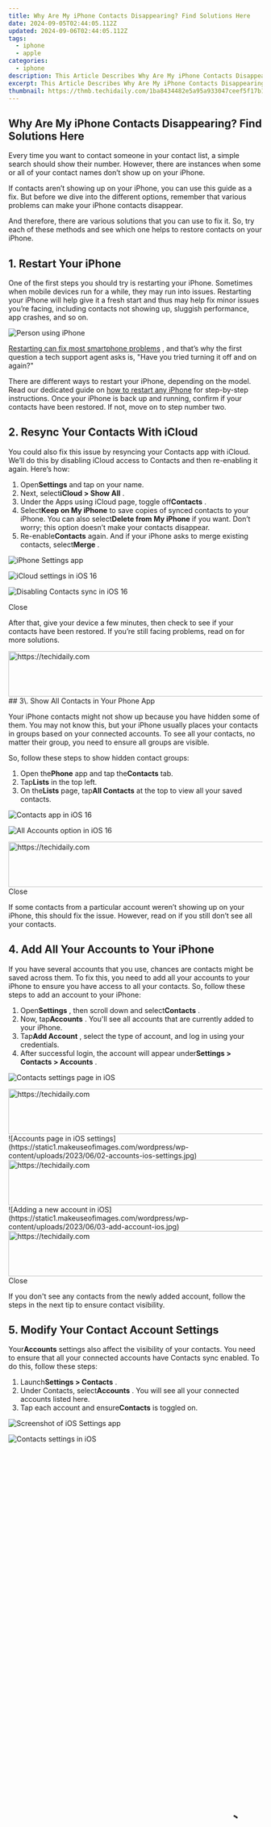 ```yaml
---
title: Why Are My iPhone Contacts Disappearing? Find Solutions Here
date: 2024-09-05T02:44:05.112Z
updated: 2024-09-06T02:44:05.112Z
tags:
  - iphone
  - apple
categories:
  - iphone
description: This Article Describes Why Are My iPhone Contacts Disappearing? Find Solutions Here
excerpt: This Article Describes Why Are My iPhone Contacts Disappearing? Find Solutions Here
thumbnail: https://thmb.techidaily.com/1ba8434482e5a95a933047ceef5f17b18e8ca4e1285ed40b4bdaada044e82ad5.jpg
---
```


## Why Are My iPhone Contacts Disappearing? Find Solutions Here

 Every time you want to contact someone in your contact list, a simple search should show their number. However, there are instances when some or all of your contact names don’t show up on your iPhone.

 If contacts aren’t showing up on your iPhone, you can use this guide as a fix. But before we dive into the different options, remember that various problems can make your iPhone contacts disappear.

 And therefore, there are various solutions that you can use to fix it. So, try each of these methods and see which one helps to restore contacts on your iPhone.

## 1\. Restart Your iPhone

 One of the first steps you should try is restarting your iPhone. Sometimes when mobile devices run for a while, they may run into issues. Restarting your iPhone will help give it a fresh start and thus may help fix minor issues you’re facing, including contacts not showing up, sluggish performance, app crashes, and so on.

![Person using iPhone](https://thmb.techidaily.com/f4c650853e8507f493dd5a4da625f53ce5ecb8f26fcbb71888c8a6af3708b00c.jpg)

[Restarting can fix most smartphone problems](https://www.makeuseof.com/why-restarting-smartphone-fixes-most-problems/) , and that’s why the first question a tech support agent asks is, "Have you tried turning it off and on again?"

 There are different ways to restart your iPhone, depending on the model. Read our dedicated guide on [how to restart any iPhone](https://www.makeuseof.com/how-to-restart-any-iphone-even-if-the-buttons-are-broken/) for step-by-step instructions. Once your iPhone is back up and running, confirm if your contacts have been restored. If not, move on to step number two.

## 2\. Resync Your Contacts With iCloud

 You could also fix this issue by resyncing your Contacts app with iCloud. We’ll do this by disabling iCloud access to Contacts and then re-enabling it again. Here’s how:

1. Open**Settings** and tap on your name.
2. Next, select**iCloud > Show All** .
3. Under the Apps using iCloud page, toggle off**Contacts** .
4. Select**Keep on My iPhone** to save copies of synced contacts to your iPhone. You can also select**Delete from My iPhone** if you want. Don’t worry; this option doesn’t make your contacts disappear.
5. Re-enable**Contacts** again. And if your iPhone asks to merge existing contacts, select**Merge** .

![iPhone Settings app](https://static1.makeuseofimages.com/wordpress/wp-content/uploads/2022/02/Settings-iPhone.jpg)

![iCloud settings in iOS 16](https://static1.makeuseofimages.com/wordpress/wp-content/uploads/2022/09/icloud-page-ios-16.jpg)

![Disabling Contacts sync in iOS 16](https://static1.makeuseofimages.com/wordpress/wp-content/uploads/2022/09/disabling-contacts-sync-ios-16.jpg)

Close

 After that, give your device a few minutes, then check to see if your contacts have been restored. If you’re still facing problems, read on for more solutions.

<!-- affiliate ads begin -->
<a href="https://aligracehair.sjv.io/c/5597632/1925570/19272" target="_top" id="1925570">
  <img src="//a.impactradius-go.com/display-ad/19272-1925570" border="0" alt="https://techidaily.com" width="728" height="90"/>
</a>
<img height="0" width="0" src="https://aligracehair.sjv.io/i/5597632/1925570/19272" style="position:absolute;visibility:hidden;" border="0" />
<!-- affiliate ads end -->
## 3\. Show All Contacts in Your Phone App

 Your iPhone contacts might not show up because you have hidden some of them. You may not know this, but your iPhone usually places your contacts in groups based on your connected accounts. To see all your contacts, no matter their group, you need to ensure all groups are visible.

So, follow these steps to show hidden contact groups:

1. Open the**Phone** app and tap the**Contacts** tab.
2. Tap**Lists** in the top left.
3. On the**Lists** page, tap**All Contacts** at the top to view all your saved contacts.

![Contacts app in iOS 16](https://static1.makeuseofimages.com/wordpress/wp-content/uploads/2022/09/contacts-app-ios-16.jpg)

![All Accounts option in iOS 16](https://static1.makeuseofimages.com/wordpress/wp-content/uploads/2022/09/accounts-options-contacts-app.jpg)

<!-- affiliate ads begin -->
<a href="https://laganoo.pxf.io/c/5597632/1657386/16446" target="_top" id="1657386">
  <img src="//a.impactradius-go.com/display-ad/16446-1657386" border="0" alt="https://techidaily.com" width="728" height="90"/>
</a>
<img height="0" width="0" src="https://laganoo.pxf.io/i/5597632/1657386/16446" style="position:absolute;visibility:hidden;" border="0" />
<!-- affiliate ads end -->
Close

 If some contacts from a particular account weren’t showing up on your iPhone, this should fix the issue. However, read on if you still don’t see all your contacts.

## 4\. Add All Your Accounts to Your iPhone

 If you have several accounts that you use, chances are contacts might be saved across them. To fix this, you need to add all your accounts to your iPhone to ensure you have access to all your contacts. So, follow these steps to add an account to your iPhone:

1. Open**Settings** , then scroll down and select**Contacts** .
2. Now, tap**Accounts** . You'll see all accounts that are currently added to your iPhone.
3. Tap**Add Account** , select the type of account, and log in using your credentials.
4. After successful login, the account will appear under**Settings > Contacts > Accounts** .

![Contacts settings page in iOS](https://static1.makeuseofimages.com/wordpress/wp-content/uploads/2023/06/01-contacts-settings-ios.jpg)

<!-- affiliate ads begin -->
<a href="https://appsumo.8odi.net/c/5597632/2075472/7443" target="_top" id="2075472">
  <img src="//a.impactradius-go.com/display-ad/7443-2075472" border="0" alt="https://techidaily.com" width="728" height="90"/>
</a>
<img height="0" width="0" src="https://appsumo.8odi.net/i/5597632/2075472/7443" style="position:absolute;visibility:hidden;" border="0" />
<!-- affiliate ads end -->
![Accounts page in iOS settings](https://static1.makeuseofimages.com/wordpress/wp-content/uploads/2023/06/02-accounts-ios-settings.jpg)

<!-- affiliate ads begin -->
<a href="https://appsumo.8odi.net/c/5597632/2100542/7443" target="_top" id="2100542">
  <img src="//a.impactradius-go.com/display-ad/7443-2100542" border="0" alt="https://techidaily.com" width="728" height="90"/>
</a>
<img height="0" width="0" src="https://appsumo.8odi.net/i/5597632/2100542/7443" style="position:absolute;visibility:hidden;" border="0" />
<!-- affiliate ads end -->
![Adding a new account in iOS](https://static1.makeuseofimages.com/wordpress/wp-content/uploads/2023/06/03-add-account-ios.jpg)

<!-- affiliate ads begin -->
<a href="https://appsumo.8odi.net/c/5597632/2075462/7443" target="_top" id="2075462">
  <img src="//a.impactradius-go.com/display-ad/7443-2075462" border="0" alt="https://techidaily.com" width="728" height="90"/>
</a>
<img height="0" width="0" src="https://appsumo.8odi.net/i/5597632/2075462/7443" style="position:absolute;visibility:hidden;" border="0" />
<!-- affiliate ads end -->
Close

 If you don't see any contacts from the newly added account, follow the steps in the next tip to ensure contact visibility.

## 5\. Modify Your Contact Account Settings

 Your**Accounts** settings also affect the visibility of your contacts. You need to ensure that all your connected accounts have Contacts sync enabled. To do this, follow these steps:

1. Launch**Settings > Contacts** .
2. Under Contacts, select**Accounts** . You will see all your connected accounts listed here.
3. Tap each account and ensure**Contacts** is toggled on.

![Screenshot of iOS Settings app](https://static1.makeuseofimages.com/wordpress/wp-content/uploads/2022/02/iOS-Settings-app.jpg)

![Contacts settings in iOS](https://static1.makeuseofimages.com/wordpress/wp-content/uploads/2022/02/Contacts-option-in-iOS-settings-app.jpg)

<!-- affiliate ads begin -->
<span id="2135471">
					<video width="864" height="1536" style="cursor:pointer"
           poster="//a.impactradius-go.com/display-clicktoplayimage/2135471.png"
           onclick="if(!this.playClicked){this.play();this.setAttribute('controls',true);this.playClicked=true;}">
	   <source src="//a.impactradius-go.com/display-ad/18498-2135471">
	   <img src="//a.impactradius-go.com/display-clicktoplayimage/2135471.png" style="border: none; height: 100%; width: 100%; object-fit: contain">
	</video>
	<div style="width:540px;text-align:center"><a href="javascript:window.open(decodeURIComponent('https%3A%2F%2Funicoeye.pxf.io%2Fc%2F5597632%2F2135471%2F18498'), '_blank');void(0);">Click here</a></div>
</span>
<img height="0" width="0" src="https://imp.pxf.io/i/5597632/2135471/18498" style="position:absolute;visibility:hidden;" border="0" />
<!-- affiliate ads end -->
![Individual account settings in iOS](https://static1.makeuseofimages.com/wordpress/wp-content/uploads/2022/02/Individual-account-settings-iOS.jpg)

<!-- affiliate ads begin -->
<a href="https://aligracehair.sjv.io/c/5597632/1915810/19272" target="_top" id="1915810">
  <img src="//a.impactradius-go.com/display-ad/19272-1915810" border="0" alt="https://techidaily.com" width="728" height="90"/>
</a>
<img height="0" width="0" src="https://aligracehair.sjv.io/i/5597632/1915810/19272" style="position:absolute;visibility:hidden;" border="0" />
<!-- affiliate ads end -->
Close

 If contacts from one of your connected accounts weren’t showing up on your iPhone, this should help fix the issue.

 Additionally, you can try disabling and enabling Short Name on your iPhone. While this feature is handy to ensure more names fit on the screen, it can sometimes be problematic. To do this, go to**Settings > Contacts > Short Name** . Disable**Short Name** , then wait for some time and turn it on.

## 6\. Rebuild Your iPhone Contacts

 Another way to troubleshoot iPhone contacts not showing up is by force rebuilding them. To do this, you’ll have to edit one of your contacts first, then restart your iPhone. Here’s how:

1. First, select any visible contact from the**Phone** app and select**Edit** in the top right.
2. Add some new details—they don’t have to be accurate. You can add a fake email, address, note, or anything.
3. Once done, tap**Done** in the top right and then restart your iPhone.

![Editing contact details on iPhone](https://static1.makeuseofimages.com/wordpress/wp-content/uploads/2022/02/01-edit-iphone-contact.jpg)

![Editing contact details on iPhone](https://static1.makeuseofimages.com/wordpress/wp-content/uploads/2022/02/02-editing-contact-details-iphone.jpg)

![An edited contact on iPhone](https://static1.makeuseofimages.com/wordpress/wp-content/uploads/2022/02/edited-contact-ios.jpg)

Close

 When your iPhone powers on, it will have to rebuild all the contact names and details. Once your iPhone restores all the contacts, you can delete the fake information you added to the contact above. Check if your contacts have been restored after a few minutes. If this doesn’t solve your issue, try data recovery tools.

## 7\. Recover Lost Data Using iCloud or Data Recovery Tools

 Before you try third-party data recovery tools, we advise using iCloud first. You can do this by going to the [iCloud website](https://www.icloud.com/) . Click the card with your account name, then select the**Data Recovery** option at the top of the page.

 If you're accessing the website on mobile, tap the hamburger menu in the top-left first, then choose**Data Recovery** from the context menu. Next, select**Restore Contacts** . You'll then have to select an archive to restore.

 You need to have an archive of your contacts that you can restore. If you've never archived your contacts in the past, there won't be any to restore.

 If that doesn’t work, you can try using third-party [data recovery tools](https://www.makeuseof.com/tag/data-recovery-work/) to restore your contacts. There are a variety of affordable tools on the market for the job. A good example is [PhoneRescue by iMobie](https://www.imobie.com/phonerescue/buy-ios-data-recovery.htm) , which is highly reputable and works with many iOS versions, including iOS 16\. However, you’ll have to spend some cash to get it.

<!-- affiliate ads begin -->
<span id="1982570">
					<video width="576" height="240" style="cursor:pointer"
           poster="//a.impactradius-go.com/display-clicktoplayimage/1982570.png"
           onclick="if(!this.playClicked){this.play();this.setAttribute('controls',true);this.playClicked=true;}">
	   <source src="//a.impactradius-go.com/display-ad/22993-1982570">
	   <img src="//a.impactradius-go.com/display-clicktoplayimage/1982570.png" style="border: none; height: 100%; width: 100%; object-fit: contain">
	</video>
	<div style="width:360px;text-align:center"><a href="javascript:window.open(decodeURIComponent('https%3A%2F%2Fhomestyler.sjv.io%2Fc%2F5597632%2F1982570%2F22993'), '_blank');void(0);">Click here</a></div>
</span>
<img height="0" width="0" src="https://imp.pxf.io/i/5597632/1982570/22993" style="position:absolute;visibility:hidden;" border="0" />
<!-- affiliate ads end -->
## 8\. Seek the Help of Apple Support

 If all else fails or you don’t want to spend money on third-party data recovery tools, you can [get tech support with the Apple Support app](http://www.makeuseof.com/how-to-get-iphone-support-apple-support-app/) for more assistance.

 Alternatively, you can reach out to them via [Apple’s support website](https://getsupport.apple.com/) . Either way, a certified expert should help sort out the issue in more ways than we could.

<!-- affiliate ads begin -->
<a href="https://appsumo.8odi.net/c/5597632/2049379/7443" target="_top" id="2049379">
  <img src="//a.impactradius-go.com/display-ad/7443-2049379" border="0" alt="https://techidaily.com" width="728" height="90"/>
</a>
<img height="0" width="0" src="https://appsumo.8odi.net/i/5597632/2049379/7443" style="position:absolute;visibility:hidden;" border="0" />
<!-- affiliate ads end -->
## Restore Your Missing iPhone Contacts

 Contacts not showing up on an iPhone isn’t something new. It can happen to you, but when it does, don’t panic. There are a variety of ways to fix the problem. In summary, you could restart your iPhone, resync with iCloud, show all contacts in your Phone app, add all accounts to your iPhone, modify account settings, or force rebuild your contacts.

 If none of these solutions work for you, you can try restoring lost contacts from your iCloud backups. If that fails, make sure to contact Apple’s support team. Using third-party data recovery tools should be your last resort, as you will certainly have to pay for it. Hopefully, one of the free methods works for you.

<ins class="adsbygoogle"
     style="display:block"
     data-ad-format="autorelaxed"
     data-ad-client="ca-pub-7571918770474297"
     data-ad-slot="1223367746"></ins>



<ins class="adsbygoogle"
     style="display:block"
     data-ad-client="ca-pub-7571918770474297"
     data-ad-slot="8358498916"
     data-ad-format="auto"
     data-full-width-responsive="true"></ins>

<span class="atpl-alsoreadstyle">Also read:</span>
<div><ul>
<li><a href="https://youtube-sure.techidaily.com/024-approved-crafting-captivating-youtube-closures-expert-guides-included/"><u>[New] 2024 Approved  Crafting Captivating YouTube Closures - Expert Guides Included</u></a></li>
<li><a href="https://screen-capture.techidaily.com/new-2024-approved-top-9-cross-platform-communication-apps-iphone-vs-android-comparison/"><u>[New] 2024 Approved  Top 9 Cross-Platform Communication Apps  IPhone vs Android Comparison</u></a></li>
<li><a href="https://on-screen-recording.techidaily.com/new-in-2024-cinematic-capture-a-device-friendly-movie-guidebook/"><u>[New] In 2024, Cinematic Capture  A Device-Friendly Movie Guidebook</u></a></li>
<li><a href="https://twitter-videos.techidaily.com/new-in-2024-giggle-guild-the-ultimate-list-of-twitter-joke-threads/"><u>[New] In 2024, Giggle Guild  The Ultimate List of Twitter Joke Threads</u></a></li>
<li><a href="https://facebook-record-videos.techidaily.com/new-top-5-winter-frameworks-for-comfortable-cinematography/"><u>[New] Top 5 Winter Frameworks for Comfortable Cinematography</u></a></li>
<li><a href="https://facebook-videos.techidaily.com/new-unlocking-full-potential-share-videos-on-fb-effectively-for-2024/"><u>[New] Unlocking Full Potential  Share Videos on FB Effectively for 2024</u></a></li>
<li><a href="https://facebook-videos.techidaily.com/updated-effortless-video-streaming-on-your-facebook-page-for-2024/"><u>[Updated] Effortless Video Streaming on Your Facebook Page for 2024</u></a></li>
<li><a href="https://extra-guidance.techidaily.com/updated-prime-streaming-services-ranked-a-comparison-analysis/"><u>[Updated] Prime Streaming Services Ranked  A Comparison Analysis</u></a></li>
<li><a href="https://facebook-video-share.techidaily.com/updated-the-art-of-editing-crafting-your-youtube-story-with-precision/"><u>[Updated] The Art of Editing  Crafting Your YouTube Story with Precision</u></a></li>
<li><a href="https://instagram-video-recordings.techidaily.com/updated-the-ultimate-guide-to-top-6-instagram-reel-enhancements-for-2024/"><u>[Updated] The Ultimate Guide to Top 6 Instagram Reel Enhancements for 2024</u></a></li>
<li><a href="https://fox-links.techidaily.com/2024-approved-improving-hues-a-beginners-approach-to-ps-grading/"><u>2024 Approved  Improving Hues  A Beginner's Approach to PS Grading</u></a></li>
<li><a href="https://phone-solutions.techidaily.com/3-solutions-to-hard-reset-infinix-smart-8-hd-phone-using-pc-drfone-by-drfone-reset-android-reset-android/"><u>3 Solutions to Hard Reset Infinix Smart 8 HD Phone Using PC | Dr.fone</u></a></li>
<li><a href="https://fox-that.techidaily.com/6-proven-methods-to-fix-a-broken-guided-access-feature-on-ios-devices/"><u>6 Proven Methods to Fix a Broken Guided Access Feature on iOS Devices</u></a></li>
<li><a href="https://fox-that.techidaily.com/bust-the-specter-fingers-plaguing-your-iphone-screen-try-these-10-fixes-now/"><u>Bust the Specter Fingers Plaguing Your iPhone Screen? Try These 10 Fixes Now</u></a></li>
<li><a href="https://fox-that.techidaily.com/clear-as-day-7-strategies-for-fixing-a-foggy-iphone-lens-capture/"><u>Clear as Day: 7 Strategies for Fixing a Foggy iPhone Lens Capture</u></a></li>
<li><a href="https://fox-that.techidaily.com/combat-aging-effects-techniques-to-eliminate-yellow-tint-from-iphone-displays/"><u>Combat Aging Effects: Techniques to Eliminate Yellow Tint From iPhone Displays</u></a></li>
<li><a href="https://ios-unlock.techidaily.com/complete-guide-on-unlocking-apple-iphone-14-with-a-broken-screen-by-drfone-ios/"><u>Complete Guide on Unlocking Apple iPhone 14 with a Broken Screen?</u></a></li>
<li><a href="https://vp-tips.techidaily.com/deciphering-the-variance-between-metaverse-and-multi-meva-environments-for-2024/"><u>Deciphering the Variance Between Metaverse and Multi-Meva Environments for 2024</u></a></li>
<li><a href="https://fox-that.techidaily.com/end-your-screens-flickering-woes-apply-these-7-proven-fixes-for-phones/"><u>End Your Screen's Flickering Woes: Apply These 7 Proven Fixes for Phones</u></a></li>
<li><a href="https://fox-that.techidaily.com/ensure-optimal-performance-why-you-should-prioritize-upgrading-to-ios-n-153-right-away/"><u>Ensure Optimal Performance: Why You Should Prioritize Upgrading to iOS N 15.3 Right Away</u></a></li>
<li><a href="https://fox-that.techidaily.com/essential-tricks-and-solutions-for-your-iphone-photo-library/"><u>Essential Tricks & Solutions for Your iPhone Photo Library</u></a></li>
<li><a href="https://fox-that.techidaily.com/expert-advice-unblocking-shared-access-problems-with-these-6-key-strategies/"><u>Expert Advice: Unblocking Shared Access Problems with These 6 Key Strategies</u></a></li>
<li><a href="https://fox-that.techidaily.com/how-to-erase-all-data-and-restore-settings-on-iphone-and-ipad-a-step-by-step-tutorial/"><u>How To Erase All Data and Restore Settings on iPhone & iPad - A Step-by-Step Tutorial</u></a></li>
<li><a href="https://change-location.techidaily.com/how-to-exit-android-factory-mode-on-oppo-a78-drfone-by-drfone-fix-android-problems-fix-android-problems/"><u>How to Exit Android Factory Mode On Oppo A78? | Dr.fone</u></a></li>
<li><a href="https://fox-that.techidaily.com/how-to-recover-lost-airpods-using-apples-find-my-feature-fixes-for-11-common-issues/"><u>How to Recover Lost AirPods Using Apple's Find My Feature - Fixes for 11 Common Issues</u></a></li>
<li><a href="https://easy-unlock-android.techidaily.com/how-to-remove-or-bypass-knox-enrollment-service-on-poco-x5-by-drfone-android/"><u>How To Remove or Bypass Knox Enrollment Service On Poco X5</u></a></li>
<li><a href="https://some-knowledge.techidaily.com/how-to-remove-recommended-podcasts-from-spotify-for-2024/"><u>How To Remove Recommended Podcasts From Spotify for 2024</u></a></li>
<li><a href="https://fox-that.techidaily.com/how-to-resolve-slowdowns-in-your-instagram-app-on-mobile-devices-a-6-step-guide/"><u>How to Resolve Slowdowns in Your Instagram App on Mobile Devices - A 6-Step Guide</u></a></li>
<li><a href="https://fox-that.techidaily.com/how-to-restore-functionality-to-a-broken-iphone-control-center-top-8-fixes/"><u>How to Restore Functionality to a Broken iPhone Control Center - Top 8 Fixes</u></a></li>
<li><a href="https://fox-that.techidaily.com/icloud-desync-dilemma-easy-fixes-for-smooth-file-sharing-across-devices/"><u>ICloud Desync Dilemma: Easy Fixes for Smooth File Sharing Across Devices</u></a></li>
<li><a href="https://instagram-clips.techidaily.com/in-2024-instagram-sounds-policy-explained/"><u>In 2024, Instagram Sounds Policy Explained</u></a></li>
<li><a href="https://win-amazing.techidaily.com/instant-installation-targus-universal-docking-station-driver-downloads/"><u>Instant Installation: Targus Universal Docking Station Driver Downloads</u></a></li>
<li><a href="https://fox-that.techidaily.com/iphone-texting-problems-discover-these-7-methods-for-restoring-sms-functionality/"><u>IPhone Texting Problems? Discover These 7 Methods for Restoring SMS Functionality</u></a></li>
<li><a href="https://fox-that.techidaily.com/is-your-iphone-home-button-not-working-5-quick-fixes-to-try/"><u>Is Your iPhone Home Button Not Working? 5 Quick Fixes to Try</u></a></li>
<li><a href="https://fox-helps.techidaily.com/leading-microphones-selection-for-uncompromised-4k-clarity/"><u>Leading Microphones Selection for Uncompromised 4K Clarity</u></a></li>
<li><a href="https://tech-haven.techidaily.com/living-your-best-life-with-insights-from-chatgpt-expertise/"><u>Living Your Best Life with Insights From ChatGPT Expertise</u></a></li>
<li><a href="https://tech-hub.techidaily.com/microsoft-acquires-blizzard-entertainment-insights-on-ai-generated-art-and-machine-translation-in-latest-podcast/"><u>Microsoft Acquires Blizzard Entertainment: Insights on AI-Generated Art & Machine Translation in Latest Podcast</u></a></li>
<li><a href="https://fox-that.techidaily.com/missing-app-icons-on-your-iphone-a-comprehensive-guide-to-regain-them/"><u>Missing App Icons on Your iPhone: A Comprehensive Guide to Regain Them</u></a></li>
<li><a href="https://ai-video-tools.techidaily.com/new-fcpx-audio-editing-essentials-a-step-by-step-guide-to-l-cuts-and-j-cuts-for-2024/"><u>New FCPX Audio Editing Essentials A Step-by-Step Guide to L-Cuts and J-Cuts for 2024</u></a></li>
<li><a href="https://vp-tips.techidaily.com/optimiertes-videoerlebnis-mit-winxvideo-ai-hochskalieren-stabilisieren-and-konvertieren-fur-perfekte-aufnahmen/"><u>Optimiertes Videoerlebnis Mit Winxvideo AI - Hochskalieren, Stabilisieren & Konvertieren Für Perfekte Aufnahmen</u></a></li>
<li><a href="https://fox-that.techidaily.com/overcoming-stuck-iphone-issues-7-methods-to-move-past-the-apple-boot-screen/"><u>Overcoming Stuck iPhone Issues: 7 Methods to Move Past the Apple Boot Screen</u></a></li>
<li><a href="https://program-issues.techidaily.com/quick-solutions-resolving-winwordexe-software-malfunctions/"><u>Quick Solutions: Resolving WINWORD.EXE Software Malfunctions</u></a></li>
<li><a href="https://fox-that.techidaily.com/real-world-use-cases/"><u>Real-World Use Cases</u></a></li>
<li><a href="https://fox-that.techidaily.com/reviving-your-iphone-tips-for-starting-it-up-without-functional-buttons/"><u>Reviving Your iPhone: Tips for Starting It Up Without Functional Buttons</u></a></li>
<li><a href="https://fox-that.techidaily.com/siri-recommendations-not-visible-easy-fixes-to-get-them-back-on-your-ios-device/"><u>Siri Recommendations Not Visible? Easy Fixes to Get Them Back on Your iOS Device</u></a></li>
<li><a href="https://fox-that.techidaily.com/solving-not-delivered-errors-a-comprehensive-guide-for-iphone-imessage/"><u>Solving 'Not Delivered' Errors: A Comprehensive Guide for iPhone iMessage</u></a></li>
<li><a href="https://tech-renaissance.techidaily.com/step-by-step-process-of-uploading-full-pictures-to-instagram-accounts/"><u>Step-by-Step Process of Uploading Full Pictures to Instagram Accounts</u></a></li>
<li><a href="https://fox-that.techidaily.com/swift-fixes-for-iphones-and-ipads-when-emoji-predictions-fail/"><u>Swift Fixes for iPhones and iPads When Emoji Predictions Fail</u></a></li>
<li><a href="https://fox-that.techidaily.com/the-ultimate-guide-6-key-reasons-for-iphone-slowness-and-how-to-resolve-them/"><u>The Ultimate Guide: 6 Key Reasons for iPhone Slowness and How to Resolve Them</u></a></li>
<li><a href="https://fox-that.techidaily.com/top-6-solutions-when-your-family-members-cant-access-shared-subscriptions/"><u>Top 6 Solutions When Your Family Members Can't Access Shared Subscriptions</u></a></li>
<li><a href="https://fox-that.techidaily.com/1721480233921-troubleshooting-no-more-text-left-issue-on-iphones-easy-fixes/"><u>Troubleshooting 'No More Text Left' Issue on iPhones - Easy Fixes!</u></a></li>
<li><a href="https://fox-that.techidaily.com/1721480945195-troubleshooting-full-page-capture-issues-in-safari-effective-solutions/"><u>Troubleshooting Full-Page Capture Issues in Safari: Effective Solutions</u></a></li>
<li><a href="https://article-helps.techidaily.com/ultimate-undertaking-decoding-digital-picture-resolutions-for-2024/"><u>Ultimate Undertaking  Decoding Digital Picture Resolutions for 2024</u></a></li>
<li><a href="https://fox-that.techidaily.com/unresponsive-iphone-volume-keys-heres-what-you-need-to-do/"><u>Unresponsive iPhone Volume Keys? Here's What You Need to Do</u></a></li>
<li><a href="https://fox-that.techidaily.com/unstuck-from-an-unresponsive-iphone-screen-here-are-the-fixes-you-need/"><u>Unstuck From an Unresponsive iPhone Screen? Here Are the Fixes You Need!</u></a></li>
<li><a href="https://fox-that.techidaily.com/what-to-do-if-your-iphone-doesnt-receive-incoming-calls/"><u>What to Do if Your iPhone Doesn't Receive Incoming Calls</u></a></li>
</ul></div>
